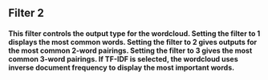Filter 2
--------

#### This filter controls the output type for the wordcloud. Setting the filter to 1 displays the most common words. Setting the filter to 2 gives outputs for the most common 2-word pairings. Setting the filter to 3 gives the most common 3-word pairings. If TF-IDF is selected, the wordcloud uses inverse document frequency to display the most important words.
